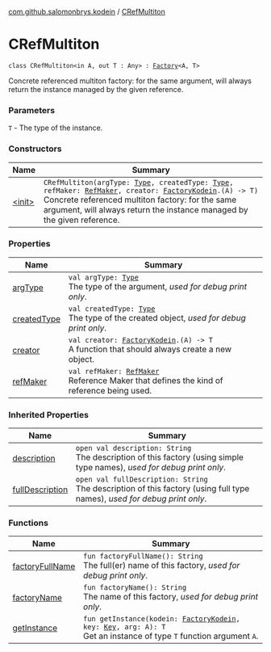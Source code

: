 [com.github.salomonbrys.kodein](../index.md) / [CRefMultiton](.)

# CRefMultiton

`class CRefMultiton<in A, out T : Any> : `[`Factory`](../-factory/index.md)`<A, T>`

Concrete referenced multiton factory: for the same argument, will always return the instance managed by the given reference.

### Parameters

`T` - The type of the instance.

### Constructors

| Name | Summary |
|---|---|
| [&lt;init&gt;](-init-.md) | `CRefMultiton(argType: `[`Type`](http://docs.oracle.com/javase/6/docs/api/java/lang/reflect/Type.html)`, createdType: `[`Type`](http://docs.oracle.com/javase/6/docs/api/java/lang/reflect/Type.html)`, refMaker: `[`RefMaker`](../-ref-maker/index.md)`, creator: `[`FactoryKodein`](../-factory-kodein/index.md)`.(A) -> T)`<br>Concrete referenced multiton factory: for the same argument, will always return the instance managed by the given reference. |

### Properties

| Name | Summary |
|---|---|
| [argType](arg-type.md) | `val argType: `[`Type`](http://docs.oracle.com/javase/6/docs/api/java/lang/reflect/Type.html)<br>The type of the argument, *used for debug print only*. |
| [createdType](created-type.md) | `val createdType: `[`Type`](http://docs.oracle.com/javase/6/docs/api/java/lang/reflect/Type.html)<br>The type of the created object, *used for debug print only*. |
| [creator](creator.md) | `val creator: `[`FactoryKodein`](../-factory-kodein/index.md)`.(A) -> T`<br>A function that should always create a new object. |
| [refMaker](ref-maker.md) | `val refMaker: `[`RefMaker`](../-ref-maker/index.md)<br>Reference Maker that defines the kind of reference being used. |

### Inherited Properties

| Name | Summary |
|---|---|
| [description](../-factory/description.md) | `open val description: String`<br>The description of this factory (using simple type names), *used for debug print only*. |
| [fullDescription](../-factory/full-description.md) | `open val fullDescription: String`<br>The description of this factory (using full type names), *used for debug print only*. |

### Functions

| Name | Summary |
|---|---|
| [factoryFullName](factory-full-name.md) | `fun factoryFullName(): String`<br>The full(er) name of this factory, *used for debug print only*. |
| [factoryName](factory-name.md) | `fun factoryName(): String`<br>The name of this factory, *used for debug print only*. |
| [getInstance](get-instance.md) | `fun getInstance(kodein: `[`FactoryKodein`](../-factory-kodein/index.md)`, key: `[`Key`](../-kodein/-key/index.md)`, arg: A): T`<br>Get an instance of type `T` function argument `A`. |

